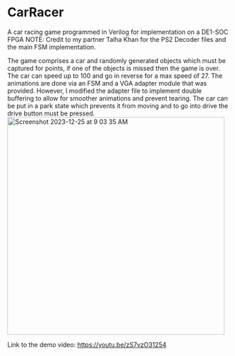 
# CarRacer
A car racing game programmed in Verilog for implementation on a DE1-SOC FPGA
NOTE: Credit to my partner Talha Khan for the PS2 Decoder files and the main FSM implementation.

The game comprises a car and randomly generated objects which must be captured for points, if one of the objects is missed then the game is over. The car can speed up to 100 and go in reverse for a max speed of 27. The animations are done via an FSM and a VGA adapter module that was provided. However, I modified the adapter file to implement double buffering to allow for smoother animations and prevent tearing. The car can be put in a park state which prevents it from moving and to go into drive the drive button must be pressed. 
<img width="492" alt="Screenshot 2023-12-25 at 9 03 35 AM" src="https://github.com/SalehMousavi/CarRacer/assets/142183541/9b03c5c4-788f-42be-9b6d-a51ab0903baf">


Link to the demo video:
https://youtu.be/zS7vzO31254
